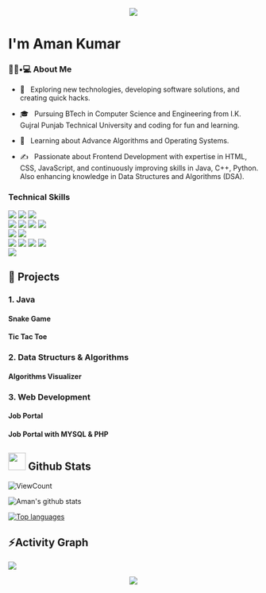 <p align="center"><img src="https://i.imgur.com/A6bWGFl.gif"/></p>

<h1> I'm Aman Kumar</h1>

<h3> 👨🏻•💻 About Me </h3>

- 🤔 &nbsp; Exploring new technologies, developing software solutions, and creating quick hacks.

- 🎓 &nbsp; Pursuing BTech in Computer Science and Engineering from I.K. Gujral Punjab Technical University and coding for fun and learning.

- 🌱 &nbsp; Learning about Advance Algorithms and Operating Systems.

- ✍️ &nbsp; Passionate about Frontend Development with expertise in HTML, CSS, JavaScript, and continuously improving skills in Java, C++, Python. Also enhancing knowledge in Data Structures and Algorithms (DSA).


### Technical Skills
<img src="https://img.shields.io/badge/-C%20&%20C++-659ad2?style=flat&logo=c%2B%2B&logoColor=ffffff"> <img src="https://img.shields.io/badge/-Java 8-06305b?style=flat&logo=java&logoColor=white"> <img src="https://img.shields.io/badge/-Python%203-black?style=flat&logo=python&logoColor=white"> <br />
<img src = "https://img.shields.io/badge/-HTML5-E34F26?style=flat&logo=html5&logoColor=white"> <img src = "https://img.shields.io/badge/-CSS3-1572B6?style=flat&logo=css3&logoColor=white"> <img src="https://img.shields.io/badge/-Bootstrap-563D7C?style=flat&logo=bootstrap&logoColor=white"> <img src="https://img.shields.io/badge/-JavaScript-black?style=flat&logo=javascript&logoColor=eed718"> <br />
<img src="https://img.shields.io/badge/-django-black?style=flat&logo=django"> <img src="https://img.shields.io/badge/-React-161616?style=flat&logo=react&logoColor=00d9ff"> <br/>
<img src="https://img.shields.io/badge/-Problem%20Solving-ffa804?style=flat"> <img src="https://img.shields.io/badge/-Database%20Management-4d008f?style=flat">
<img src="https://img.shields.io/badge/-Data%20Structures-4d008f?style=flat">
<img src="https://img.shields.io/badge/-Algorithms-ffa804?style=flat"> 
 <br />
<img src="https://img.shields.io/badge/-Machine%20Learning-102230?style=flat">


## 🔧 Projects

<h3> 1. Java</h3>
<h4>Snake Game </h4> 
<h4>Tic Tac Toe </h4>

<h3> 2. Data Structurs & Algorithms</h3>
<h4>Algorithms Visualizer</h4>
 
<h3> 3. Web Development</h3> 
<h4>Job Portal</h4>
<h4>Job Portal with MYSQL & PHP<h4>



## <img src="https://media.giphy.com/media/iY8CRBdQXODJSCERIr/giphy.gif" width="35"><b> Github Stats </b>
![ViewCount](https://views.whatilearened.today/views/github/amankumarthakur63/amankumarthakur63.svg?cache=remove)

<img alt="Aman's github stats" src="https://github-readme-stats.vercel.app/api?username=amankumarthakur63&&show_icons=true&count_private=true&line_height=20&icon_color=00b3ff&theme=blue-green&title_color=00b3ff" >

[![Top languages](https://github-readme-mwendwa.vercel.app/api/top-langs/?username=amankumarthakur63&layout=compact&count_private=true&theme=blue-green&title_color=00b3ff)](#)

## ⚡Activity Graph
<img align="center" src="https://github-readme-activity-graph.vercel.app/graph?username=amankumarthakur63&theme=react-dark"/>


<p align="center">
     <img src="https://capsule-render.vercel.app/api?type=waving&color=gradient&height=100&section=footer"/>
</p>
